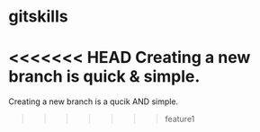 # gitskills
<<<<<<< HEAD
Creating a new branch is quick & simple.
=======
Creating a new branch is a qucik AND simple.
>>>>>>> feature1
